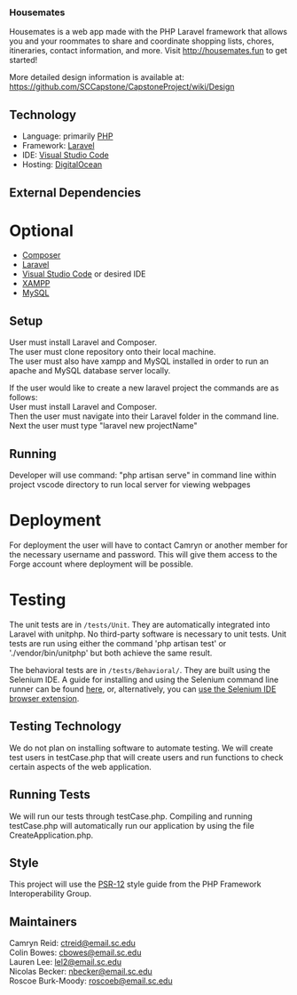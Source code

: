 ### Housemates

Housemates is a web app made with the PHP Laravel framework that allows you and your roommates to share and coordinate shopping lists, chores, itineraries, contact information, and more. Visit http://housemates.fun to get started!

More detailed design information is available at: https://github.com/SCCapstone/CapstoneProject/wiki/Design

## Technology

* Language: primarily [PHP](https://www.php.net)
* Framework: [Laravel](https://github.com/laravel/framework)
* IDE: [Visual Studio Code](https://code.visualstudio.com)
* Hosting: [DigitalOcean](https://www.digitalocean.com)

## External Dependencies

# Optional

* [Composer](https://github.com/composer/composer)
* [Laravel](https://github.com/laravel/framework)
* [Visual Studio Code](https://code.visualstudio.com) or desired IDE
* [XAMPP](https://www.apachefriends.org)
* [MySQL](https://www.mysql.com/)

## Setup

User must install Laravel and Composer.<br>
The user must clone repository onto their local machine.<br>
The user must  also have xampp and MySQL installed in order to run an apache and MySQL database server locally. 

If the user would like to create a new laravel project the commands are as follows:<br>
User must install Laravel and Composer.<br>
Then the user must navigate into their Laravel folder in the command line.<br>
Next the user must type "laravel new projectName"

## Running

Developer will use command:
"php artisan serve" in command line within project vscode directory to run local server for viewing webpages

# Deployment

For deployment the user will have to contact Camryn or another member for the necessary username and password. This will give them access to the Forge account where deployment will be possible.

# Testing

The unit tests are in `/tests/Unit`. They are automatically integrated into Laravel with unitphp. No third-party software is necessary to unit tests. Unit tests are run using either the command 'php artisan test' or './vendor/bin/unitphp' but both achieve the same result.

The behavioral tests are in `/tests/Behavioral/`. They are built using the Selenium IDE. A guide for installing and using the Selenium command line runner can be found [here](https://www.seleniumhq.org/selenium-ide/docs/en/introduction/command-line-runner/), or, alternatively, you can [use the Selenium IDE browser extension](https://www.selenium.dev/selenium-ide/docs/en/introduction/getting-started).

## Testing Technology

We do not plan on installing software to automate testing. We will create test users in testCase.php that will create users and run functions to check certain aspects of the web application.  

## Running Tests

We will run our tests through testCase.php. Compiling and running testCase.php will automatically run our application by using the file CreateApplication.php.

## Style

This project will use the [PSR-12](https://www.php-fig.org/psr/psr-12/) style guide from the PHP Framework Interoperability Group.

## Maintainers

Camryn Reid: ctreid@email.sc.edu<br>
Colin Bowes: cbowes@email.sc.edu<br>
Lauren Lee: lel2@email.sc.edu<br>
Nicolas Becker: nbecker@email.sc.edu<br>
Roscoe Burk-Moody: roscoeb@email.sc.edu<br>
